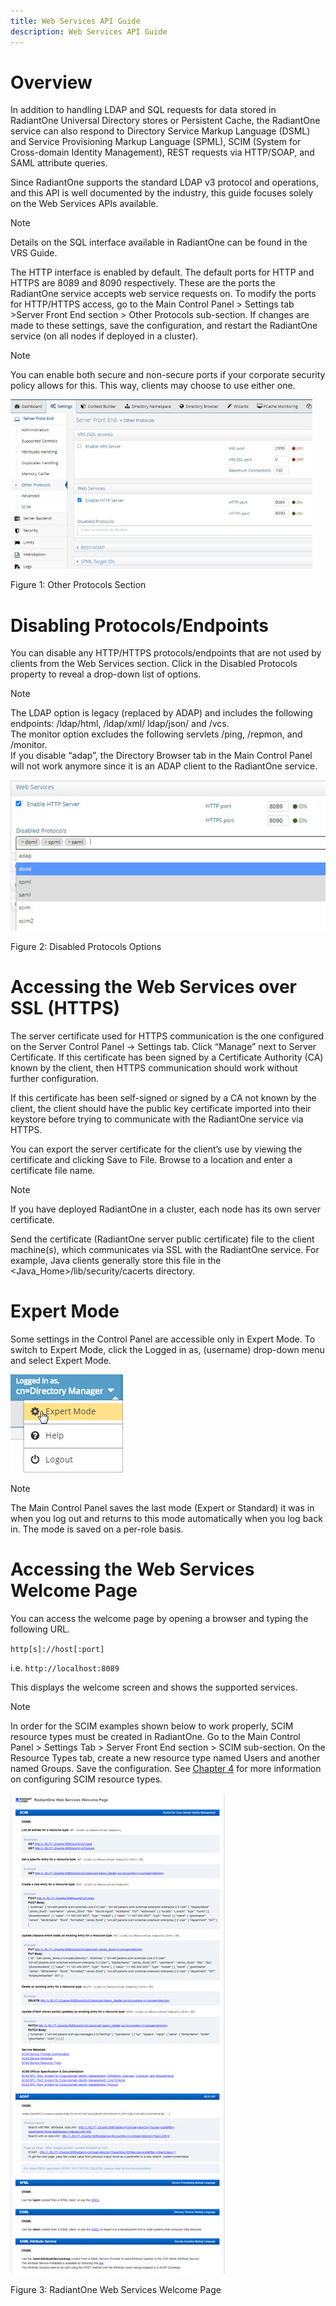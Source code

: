 ```yaml
---
title: Web Services API Guide
description: Web Services API Guide
---
```


# Overview

In addition to handling LDAP and SQL requests for data stored in RadiantOne Universal Directory stores or Persistent Cache, the RadiantOne service can also respond to Directory Service Markup Language (DSML) and Service Provisioning Markup Language (SPML), SCIM (System for Cross-domain Identity Management), REST requests via HTTP/SOAP, and SAML attribute queries.

Since RadiantOne supports the standard LDAP v3 protocol and operations, and this API is well documented by the industry, this guide focuses solely on the Web Services APIs available.

>[!note]
>Details on the SQL interface available in RadiantOne can be found in the VRS Guide.

The HTTP interface is enabled by default. The default ports for HTTP and HTTPS are 8089 and 8090 respectively. These are the ports the RadiantOne service accepts web service requests on. To modify the ports for HTTP/HTTPS access, go to the Main Control Panel > Settings tab >Server Front End section > Other Protocols sub-section. If changes are made to these settings, save the configuration, and restart the RadiantOne service (on all nodes if deployed in a cluster).

>[!note]
>You can enable both secure and non-secure ports if your corporate security policy allows for this. This way, clients may choose to use either one.

![An image showing ](Media/Image1.1.jpg)
 
Figure 1: Other Protocols Section

# Disabling Protocols/Endpoints

You can disable any HTTP/HTTPS protocols/endpoints that are not used by clients from the Web Services section. Click in the Disabled Protocols property to reveal a drop-down list of options. 

>[!note]
>The LDAP option is legacy (replaced by ADAP) and includes the following endpoints: /ldap/html, /ldap/xml/ ldap/json/ and /vcs. <br> The monitor option excludes the following servlets /ping, /repmon, and /monitor. <br> If you disable “adap”, the Directory Browser tab in the Main Control Panel will not work anymore since it is an ADAP client to the RadiantOne service.

![An image showing ](Media/Image1.2.jpg)
 
Figure 2: Disabled Protocols Options

# Accessing the Web Services over SSL (HTTPS)

The server certificate used for HTTPS communication is the one configured on the Server Control Panel -> Settings tab. Click “Manage” next to Server Certificate. If this certificate has been signed by a Certificate Authority (CA) known by the client, then HTTPS communication should work without further configuration.

If this certificate has been self-signed or signed by a CA not known by the client, the client should have the public key certificate imported into their keystore before trying to communicate with the RadiantOne service via HTTPS.

You can export the server certificate for the client’s use by viewing the certificate and clicking Save to File. Browse to a location and enter a certificate file name.

>[!note]
>If you have deployed RadiantOne in a cluster, each node has its own server certificate.

Send the certificate (RadiantOne server public certificate) file to the client machine(s), which communicates via SSL with the RadiantOne service. For example, Java clients generally store this file in the <Java_Home>/lib/security/cacerts directory. 

# Expert Mode

Some settings in the Control Panel are accessible only in Expert Mode. To switch to Expert Mode, click the Logged in as, (username) drop-down menu and select Expert Mode. 

![An image showing ](Media/expert-mode.jpg)
 
>[!note]
>The Main Control Panel saves the last mode (Expert or Standard) it was in when you log out and returns to this mode automatically when you log back in. The mode is saved on a per-role basis.

# Accessing the Web Services Welcome Page

You can access the welcome page by opening a browser and typing the following URL. 

`http[s]://host[:port]`

i.e. `http://localhost:8089`

This displays the welcome screen and shows the supported services.

>[!note]
>In order for the SCIM examples shown below to work properly, SCIM resource types must be created in RadiantOne. Go to the Main Control Panel > Settings Tab > Server Front End section > SCIM sub-section. On the Resource Types tab, create a new resource type named Users and another named Groups. Save the configuration. See [Chapter 4](04-scim.md) for more information on configuring SCIM resource types. 

![An image showing ](Media/Image1.3.jpg)
 
Figure 3: RadiantOne Web Services Welcome Page

